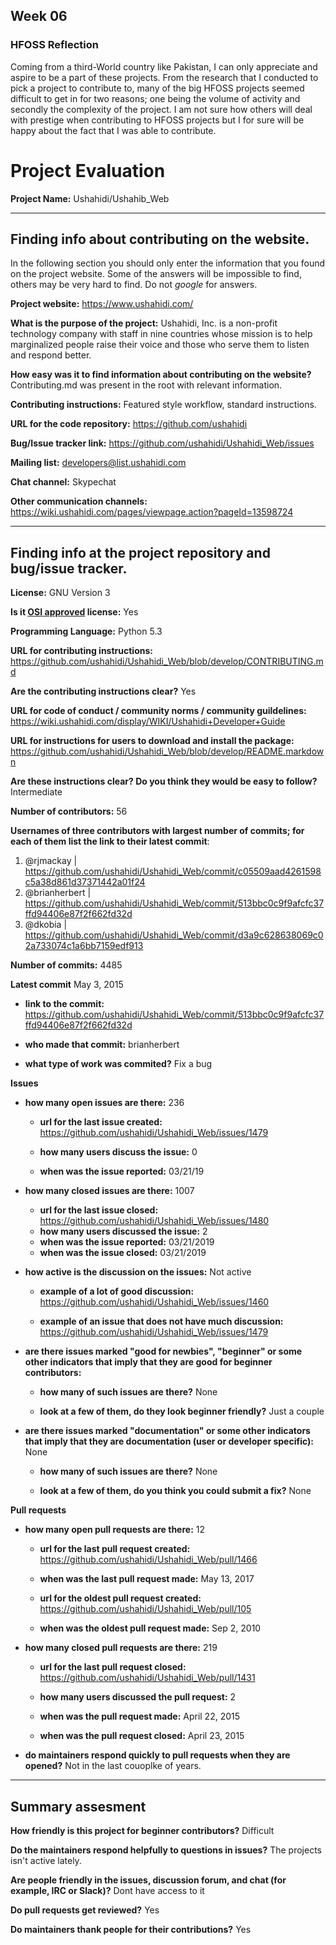 ## Week 06

### HFOSS Reflection
Coming from a third-World country like Pakistan, I can only appreciate and aspire to be a part of these projects. From the research that I conducted to pick a project to contribute to, many of the big HFOSS projects seemed difficult to get in for two reasons; one being the volume of activity and secondly the complexity of the project. I am not sure how others will deal with prestige when contributing to HFOSS projects but I for sure will be happy about the fact that I was able to contribute.


# Project Evaluation 

__Project Name:__ Ushahidi/Ushahib_Web

---

## Finding info about contributing on the website.

In the following section you should only enter the information that you
found on the project website. Some of the answers will be impossible to find, others
may be very hard to find. Do not _google_ for answers.

__Project website:__ https://www.ushahidi.com/


__What is the purpose of the project:__ Ushahidi, Inc. is a non-profit technology company with staff in nine countries whose mission is to help marginalized people raise their voice and those who serve them to listen and respond better. 


__How easy was it to find information about contributing on the website?__ Contributing.md was present in the root with relevant information.


__Contributing instructions:__ Featured style workflow, standard instructions.

__URL for the code repository:__ https://github.com/ushahidi

__Bug/Issue tracker link:__ https://github.com/ushahidi/Ushahidi_Web/issues

__Mailing list:__ developers@list.ushahidi.com

__Chat channel:__ Skypechat

__Other communication channels:__ https://wiki.ushahidi.com/pages/viewpage.action?pageId=13598724


---

## Finding info at the project repository and bug/issue tracker.

__License:__ GNU Version 3

__Is it [OSI approved](https://opensource.org/licenses/alphabetical) license:__ Yes

__Programming Language:__ Python 5.3

__URL for contributing instructions:__ https://github.com/ushahidi/Ushahidi_Web/blob/develop/CONTRIBUTING.md

__Are the contributing instructions clear?__ Yes


__URL for code of conduct / community norms / community guildelines:__ https://wiki.ushahidi.com/display/WIKI/Ushahidi+Developer+Guide

__URL for instructions for users to download and install the package:__ https://github.com/ushahidi/Ushahidi_Web/blob/develop/README.markdown


__Are these instructions clear? Do you think they would be easy to follow?__ Intermediate


__Number of contributors:__ 56


__Usernames of three contributors with largest number of commits; for
each of them list the link to their latest commit__:

1. @rjmackay | https://github.com/ushahidi/Ushahidi_Web/commit/c05509aad4261598c5a38d861d37371442a01f24
2. @brianherbert | https://github.com/ushahidi/Ushahidi_Web/commit/513bbc0c9f9afcfc37ffd94406e87f2f662fd32d
3. @dkobia | https://github.com/ushahidi/Ushahidi_Web/commit/d3a9c628638069c02a733074c1a6bb7159edf913


__Number of commits:__ 4485

__Latest commit__ May 3, 2015

- __link to the commit:__ https://github.com/ushahidi/Ushahidi_Web/commit/513bbc0c9f9afcfc37ffd94406e87f2f662fd32d

- __who made that commit:__ brianherbert

- __what type of work was commited?__ Fix a bug

__Issues__

- __how many open issues are there:__ 236

    - __url for the last issue created:__ https://github.com/ushahidi/Ushahidi_Web/issues/1479

    - __how many users discuss the issue:__ 0
    
    - __when was the issue reported:__ 03/21/19
    

- __how many closed issues are there:__ 1007
    - __url for the last issue closed:__ https://github.com/ushahidi/Ushahidi_Web/issues/1480
    - __how many users discussed the issue:__ 2
    - __when was the issue reported:__ 03/21/2019
    - __when was the issue closed:__ 03/21/2019

- __how active is the discussion on the issues:__ Not active

    - __example of a lot of good discussion:__ https://github.com/ushahidi/Ushahidi_Web/issues/1460
    
    - __example of an issue that does not have much discussion:__ https://github.com/ushahidi/Ushahidi_Web/issues/1479



- __are there issues marked "good for newbies", "beginner" or some other indicators that imply that they are good for beginner contributors:__

    - __how many of such issues are there?__ None
    
    - __look at a few of them, do they look beginner friendly?__ Just a couple



- __are there issues marked "documentation" or some other indicators that imply that they are documentation (user or developer specific):__ None

    - __how many of such issues are there?__ None
    
    - __look at a few of them, do you think you could submit a fix?__ None



__Pull requests__

- __how many open pull requests are there:__ 12

    - __url for the last pull request created:__ https://github.com/ushahidi/Ushahidi_Web/pull/1466 
    
    - __when was the last pull request made:__ May 13, 2017

    - __url for the oldest pull request created:__ https://github.com/ushahidi/Ushahidi_Web/pull/105
    
    - __when was the oldest pull request made:__ Sep 2, 2010

- __how many closed pull requests are there:__ 219

    - __url for the last pull request closed:__ https://github.com/ushahidi/Ushahidi_Web/pull/1431
    
    - __how many users discussed the pull request:__ 2
    
    - __when was the pull request made:__ April 22, 2015
    
    - __when was the pull request closed:__ April 23, 2015
    

- __do maintainers respond quickly to pull requests when they are opened?__ Not in the last couoplke of years.





---


## Summary assesment
__How friendly is this project for beginner contributors?__ Difficult


__Do the maintainers respond helpfully to questions in issues?__ The projects isn't active lately.


__Are people friendly in the issues, discussion forum, and chat (for example, IRC or Slack)?__ Dont have access to it



__Do pull requests get reviewed?__ Yes



__Do maintainers thank people for their contributions?__ Yes
